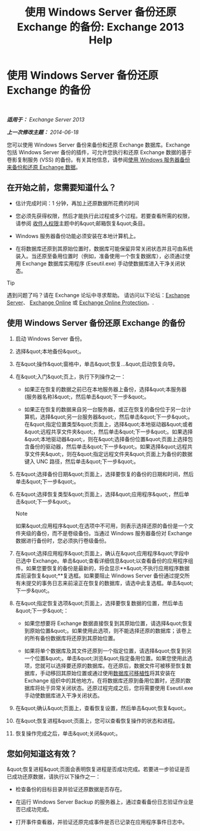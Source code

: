 ﻿---
title: '使用 Windows Server 备份还原 Exchange 的备份: Exchange 2013 Help'
TOCTitle: 使用 Windows Server 备份还原 Exchange 的备份
ms:assetid: 2d0f31dc-eb32-451a-8852-591269026506
ms:mtpsurl: https://technet.microsoft.com/zh-cn/library/Dd876864(v=EXCHG.150)
ms:contentKeyID: 50490129
ms.date: 05/21/2018
mtps_version: v=EXCHG.150
ms.translationtype: MT
---

# 使用 Windows Server 备份还原 Exchange 的备份

 

_**适用于：** Exchange Server 2013_

_**上一次修改主题：** 2014-06-18_

您可以使用 Windows Server 备份来备份和还原 Exchange 数据库。Exchange 包括 Windows Server 备份的插件，可允许您执行和还原 Exchange 数据的基于卷影复制服务 (VSS) 的备份。有关其他信息，请参阅[使用 Windows 服务器备份来备份和还原 Exchange 数据](using-windows-server-backup-to-back-up-and-restore-exchange-data-exchange-2013-help.md)。

## 在开始之前，您需要知道什么？

  - 估计完成时间：1 分钟，再加上还原数据所花费的时间

  - 您必须先获得权限，然后才能执行此过程或多个过程。若要查看所需的权限，请参阅 [收件人权限](recipients-permissions-exchange-2013-help.md)主题中的\&quot;邮箱恢复\&quot;条目。

  - Windows 服务器备份功能必须安装在本地计算机上。

  - 在将数据库还原到其原始位置时，数据库可能保留异常关闭状态并且可由系统装入。当还原至备用位置时（例如，准备使用一个恢复数据库），必须通过使用 Exchange 数据库实用程序 (Eseutil.exe) 手动使数据库进入干净关闭状态。

> [!TIP]  
> 遇到问题了吗？请在 Exchange 论坛中寻求帮助。 请访问以下论坛：<a href="https://go.microsoft.com/fwlink/p/?linkid=60612">Exchange Server</a>、 <a href="https://go.microsoft.com/fwlink/p/?linkid=267542">Exchange Online</a> 或 <a href="https://go.microsoft.com/fwlink/p/?linkid=285351">Exchange Online Protection</a>。.


## 使用 Windows Server 备份还原 Exchange 的备份

1.  启动 Windows Server 备份。

2.  选择\&quot;本地备份\&quot;。

3.  在\&quot;操作\&quot;窗格中，单击\&quot;恢复...\&quot;启动恢复向导。

4.  在\&quot;入门\&quot;页上，执行下列操作之一：
    
      - 如果正在恢复的数据之前已在本地服务器上备份，选择\&quot;本服务器 (服务器名称)\&quot;，然后单击\&quot;下一步\&quot;。
    
      - 如果正在恢复的数据来自另一台服务器，或正在恢复的备份位于另一台计算机，选择\&quot;另一台服务器\&quot;，然后单击\&quot;下一步\&quot;。在\&quot;指定位置类型\&quot;页面上，选择\&quot;本地驱动器\&quot;或者\&quot;远程共享文件夹\&quot;，然后单击\&quot;下一步\&quot;。如果选择\&quot;本地驱动器\&quot;，则在\&quot;选择备份位置\&quot;页面上选择包含备份的驱动器，然后单击\&quot;下一步\&quot;。如果选择\&quot;远程共享文件夹\&quot;，则在\&quot;指定远程文件夹\&quot;页面上为备份的数据键入 UNC 路径，然后单击\&quot;下一步\&quot;。

5.  在\&quot;选择备份日期\&quot;页面上，选择要恢复的备份的日期和时间，然后单击\&quot;下一步\&quot;。

6.  在\&quot;选择恢复类型\&quot;页面上，选择\&quot;应用程序\&quot;，然后单击\&quot;下一步\&quot;。
    
    > [!NOTE]  
    > 如果&amp;quot;应用程序&amp;quot;在选项中不可用，则表示选择还原的备份是一个文件夹级的备份，而不是卷级备份。当通过 Windows 服务器备份对 Exchange 数据进行备份时，您必须执行卷级备份。


7.  在\&quot;选择应用程序\&quot;页面上，确认在\&quot;应用程序\&quot;字段中已选中 Exchange。单击\&quot;查看详细信息\&quot;以查看备份的应用程序组件。如果您要恢复的备份是最新的，将会显示**\&quot;不执行应用程序数据库前滚恢复\&quot;**复选框。如果要阻止 Windows Server 备份通过提交所有未提交的事务日志来前滚正在恢复的数据库，请选中此复选框。单击\&quot;下一步\&quot;。

8.  在\&quot;指定恢复选项\&quot;页面上，选择要恢复数据的位置，然后单击\&quot;下一步\&quot;：
    
      - 如果您想要将 Exchange 数据直接恢复到其原始位置，请选择\&quot;恢复到原始位置\&quot;。如果使用此选项，则不能选择还原的数据库；该卷上的所有备份数据库将还原到其原始位置。
    
      - 如果将单个数据库及其文件还原到一个指定位置，请选择\&quot;恢复到另一个位置\&quot;。单击\&quot;浏览\&quot;指定备用位置。如果您使用此选项，您就可以选择要还原的数据库。在还原后，数据文件可被移至恢复数据库，手动移回其原始位置或通过使用[数据库可移植性](database-portability-exchange-2013-help.md)将其安装在 Exchange 组织中的其他地方。在将数据库还原到备用位置时，还原的数据库将处于异常关闭状态。还原过程完成之后，您将需要使用 Eseutil.exe 手动使数据库进入干净关闭状态。

9.  在\&quot;确认\&quot;页面上，查看恢复设置，然后单击\&quot;恢复\&quot;。

10. 在\&quot;恢复进程\&quot;页面上，您可以查看恢复操作的状态和进程。

11. 恢复操作完成之后，单击\&quot;关闭\&quot;。

## 您如何知道这有效？

\&quot;恢复进程\&quot;页面会表明恢复进程是否成功完成。若要进一步验证是否已成功还原数据，请执行以下操作之一：

  - 检查备份的目标目录并验证还原数据是否存在。

  - 在运行 Windows Server Backup 的服务器上，通过查看备份日志验证作业是否已成功完成。

  - 打开事件查看器，并验证还原完成事件是否已记录在应用程序事件日志中。

